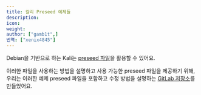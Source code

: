 ```yaml
---
title: 칼리 Preseed 예제들
description:
icon:
weight:
author: ["gamb1t",]
번역: ["xenix4845"]
---
```


Debian을 기반으로 하는 Kali는 [preseed 파일](https://wiki.debian.org/DebianInstaller/Preseed)을 활용할 수 있어요. 

이러한 파일을 사용하는 방법을 설명하고 사용 가능한 preseed 파일을 제공하기 위해, 우리는 이러한 예제 preseed 파일을 포함하고 수정 방법을 설명하는 [GitLab 저장소](https://gitlab.com/kalilinux/recipes/kali-preseed-examples)를 만들었어요.